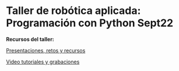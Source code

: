 # Taller de robótica aplicada: Programación con Python Sept22
 **Recursos del taller:**

 [Presentaciones, retos y recursos](https://drive.google.com/drive/folders/1y8KdK3RXoKY2Ki2ytPFIYU53tP5Dk8xA?usp=sharing)
 
 [Video tutoriales y grabaciones](https://youtube.com/playlist?list=PLJdqQjsB2gwJGlxp0YjLI-cr2Nr42q07e)
